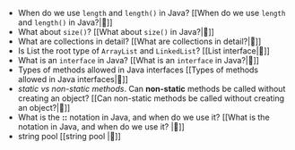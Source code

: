 - When do we use `length` and `length()` in Java? [[When do we use `length` and `length()` in Java?|🔗]]
- What about `size()`? [[What about `size()` in Java?|🔗]]
- What are collections in detail? [[What are collections in detail?|🔗]]
- Is List the root type of `ArrayList` and `LinkedList`? [[List interface|🔗]]
- What is an `interface` in Java? [[What is an `interface` in Java?|🔗]]
- Types of methods allowed in Java interfaces [[Types of methods allowed in Java interfaces|🔗]]
- *static vs non-static methods*. Can **non-static** methods be called without creating an object? [[Can non-static methods be called without creating an object?|🔗]]
- What is the **::** notation in Java, and when do we use it? [[What is the notation in Java, and when do we use it? |🔗]]
- string pool [[string pool |🔗]]



